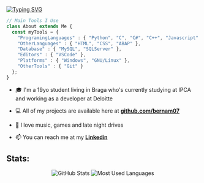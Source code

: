 [![Typing SVG](https://readme-typing-svg.herokuapp.com?font=Fira+Code&size=26&duration=3000&pause=1000&color=FFFFFF&background=0E111670&width=1000&lines=Hi+%F0%9F%91%8B%2C+I'm+Bernardo;I'm+a+Student+and+Aspiring+Developer+from+Portugal+%F0%9F%91%A8%E2%80%8D%F0%9F%92%BB)](https://git.io/typing-svg)

```typescript
// Main Tools I Use
class About extends Me { 
  const myTools = {  
    "ProgramingLanguages" : { "Python", "C", "C#", "C++", "Javascript" },
    "OtherLanguages" : { "HTML", "CSS", "ABAP" },
    "Database" : { "MySQL", "SQLServer" },
    "Editors" : { "VSCode" },
    "Platforms" : { "Windows", "GNU/Linux" },
    "OtherTools" : { "Git" }
  };
}
```

- 🎓 I'm a 19yo student living in Braga who's currently studying at IPCA and working as a developer at Deloitte

- 💻 All of my projects are available here at [**github.com/bernam07**](https://github.com/bernam07)

- 🎵 I love music, games and late night drives

- 📫 You can reach me at my [**Linkedin**](https://www.linkedin.com/in/bernardomfm/)

## Stats:
<div align="center">
  
  ![GitHub Stats](http://github-profile-summary-cards.vercel.app/api/cards/profile-details?username=bernam07&theme=github_dark)
  ![Most Used Languages](http://github-profile-summary-cards.vercel.app/api/cards/stats?username=bernam07&theme=github_dark)
  
</div>
